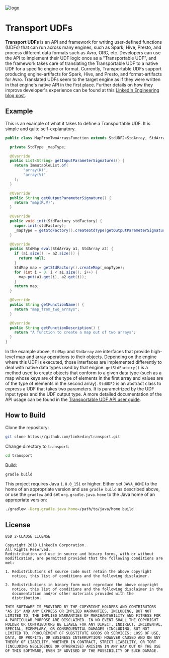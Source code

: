 ![logo](transportable-udfs-documentation/logo.png)
# Transport UDFs

**Transport UDFs** is an API and framework for writing user-defined
functions (UDFs) that can run across many engines, such as Spark,
Hive, Presto, and process different data formats such as Avro, ORC,
etc. Developers can use the API to implement their UDF logic once as a
"Transportable UDF", and the framework takes care of translating the
Transportable UDF to a native UDF for a specific engine or
format. Currently, Transportable UDFs support producing engine-artifacts
for Spark, Hive, and Presto, and format-artifacts for Avro. Translated
UDFs seem to the target engine as if they were written in that
engine's native API in the first place. Further details on how they improve developer's experience can be found
at this [LinkedIn Engineering blog post](https://engineering.linkedin.com/blog/2018/11/using-translatable-portable-UDFs).

## Example
This is an example of what it takes to define a Transportable UDF. It is
simple and quite self-explanatory.

```java
public class MapFromTwoArraysFunction extends StdUDF2<StdArray, StdArray, StdMap> implements TopLevelStdUDF {

  private StdType _mapType;

  @Override
  public List<String> getInputParameterSignatures() {
    return ImmutableList.of(
        "array(K)",
        "array(V)"
    );
  }

  @Override
  public String getOutputParameterSignature() {
    return "map(K,V)";
  }

  @Override
  public void init(StdFactory stdFactory) {
    super.init(stdFactory);
    _mapType = getStdFactory().createStdType(getOutputParameterSignature());
  }

  @Override
  public StdMap eval(StdArray a1, StdArray a2) {
    if (a1.size() != a2.size()) {
      return null;
    }
    StdMap map = getStdFactory().createMap(_mapType);
    for (int i = 0; i < a1.size(); i++) {
      map.put(a1.get(i), a2.get(i));
    }
    return map;
  }

  @Override
  public String getFunctionName() {
    return "map_from_two_arrays";
  }

  @Override
  public String getFunctionDescription() {
    return "A function to create a map out of two arrays";
  }
}
```

In the example above, `StdMap` and `StdArray` are interfaces that
provide high-level map and array operations to their
objects. Depending on the engine where this UDF is executed, those
interfaces are implemented differently to deal with native data types
used by that engine. `getStdFactory()` is a method used to create
objects that conform to a given data type (such as a map whose keys
are of the type of elements in the first array and values are of the
type of elements in the second array). `StdUDF2` is an abstract class
to express a UDF that takes two parameters. It is parametrized by the
UDF input types and the UDF output type. A more detailed documentation
of the API usage can be found in the [Transportable UDF API user
guide](transportable-udfs-documentation/user-guide.md).

## How to Build
Clone the repository:
```bash
git clone https://github.com/linkedin/transport.git
```
Change directory to `transport`:
```bash
cd transport
```

Build:
```bash
gradle build
```

This project requires Java `1.8.0_151` or higher.
Either set `JAVA_HOME` to the home of an appropriate version and use `gradle build` as described above, or use the `gradlew` and set `org.gradle.java.home` to the Java home
of an appropriate version:
```bash
./gradlew -Dorg.gradle.java.home=/path/to/java/home build
```
## License

    BSD 2-CLAUSE LICENSE

    Copyright 2018 LinkedIn Corporation.
    All Rights Reserved.
    Redistribution and use in source and binary forms, with or without
    modification, are permitted provided that the following conditions are
    met:

    1. Redistributions of source code must retain the above copyright
       notice, this list of conditions and the following disclaimer.

    2. Redistributions in binary form must reproduce the above copyright
       notice, this list of conditions and the following disclaimer in the
       documentation and/or other materials provided with the
       distribution.

    THIS SOFTWARE IS PROVIDED BY THE COPYRIGHT HOLDERS AND CONTRIBUTORS
    "AS IS" AND ANY EXPRESS OR IMPLIED WARRANTIES, INCLUDING, BUT NOT
    LIMITED TO, THE IMPLIED WARRANTIES OF MERCHANTABILITY AND FITNESS FOR
    A PARTICULAR PURPOSE ARE DISCLAIMED. IN NO EVENT SHALL THE COPYRIGHT
    HOLDER OR CONTRIBUTORS BE LIABLE FOR ANY DIRECT, INDIRECT, INCIDENTAL,
    SPECIAL, EXEMPLARY, OR CONSEQUENTIAL DAMAGES (INCLUDING, BUT NOT
    LIMITED TO, PROCUREMENT OF SUBSTITUTE GOODS OR SERVICES; LOSS OF USE,
    DATA, OR PROFITS; OR BUSINESS INTERRUPTION) HOWEVER CAUSED AND ON ANY
    THEORY OF LIABILITY, WHETHER IN CONTRACT, STRICT LIABILITY, OR TORT
    (INCLUDING NEGLIGENCE OR OTHERWISE) ARISING IN ANY WAY OUT OF THE USE
    OF THIS SOFTWARE, EVEN IF ADVISED OF THE POSSIBILITY OF SUCH DAMAGE.


